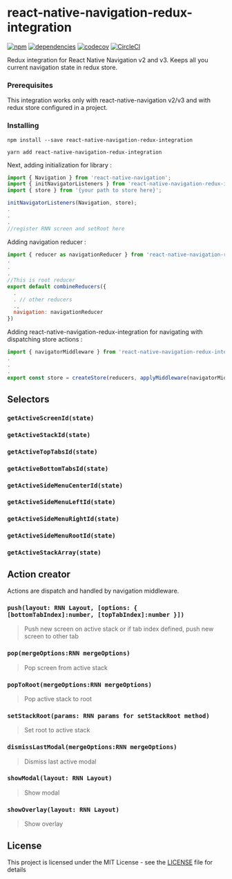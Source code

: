 # react-native-navigation-redux-integration
[![npm](https://img.shields.io/npm/v/react-native-navigation-redux-integration.svg?style=flat)](https://www.npmjs.com/package/react-native-navigation-redux-integration)
[![dependencies](https://david-dm.org/manicantic/react-native-navigation-redux-integration/status.svg)](https://david-dm.org/manicantic/react-native-navigation-redux-integration)
[![codecov](https://codecov.io/gh/manicantic/react-native-navigation-redux-integration/branch/master/graph/badge.svg)](https://codecov.io/gh/manicantic/react-native-navigation-redux-integration)
[![CircleCI](https://circleci.com/gh/manicantic/react-native-navigation-redux-integration.svg?style=svg)](https://circleci.com/gh/manicantic/react-native-navigation-redux-integration)

 Redux integration for React Native Navigation v2 and v3. Keeps all you current navigation state in redux store.


### Prerequisites

This integration works only with react-native-navigation v2/v3 and with redux store configured in a project.

### Installing

```
npm install --save react-native-navigation-redux-integration
```
```
yarn add react-native-navigation-redux-integration
```

Next, adding initialization for library :

```javascript
import { Navigation } from 'react-native-navigation';
import { initNavigatorListeners } from 'react-native-navigation-redux-integration';
import { store } from '{your path to store here}';

initNavigatorListeners(Navigation, store);
.
.
.
//register RNN screen and setRoot here

```

Adding navigation reducer :

```javascript
import { reducer as navigationReducer } from 'react-native-navigation-redux-integration';
.
.
.
//This is root reducer
export default combineReducers({
  .
  . // other reducers
  .,
  navigation: navigationReducer
})


```

Adding react-native-navigation-redux-integration for navigating with dispatching store actions : 

```javascript
import { navigatorMiddleware } from 'react-native-navigation-redux-integration';
.
.
.
export const store = createStore(reducers, applyMiddleware(navigatorMiddleware));


```


## Selectors

### `getActiveScreenId(state)`

### `getActiveStackId(state)`

### `getActiveTopTabsId(state)`

### `getActiveBottomTabsId(state)`

### `getActiveSideMenuCenterId(state)`

### `getActiveSideMenuLeftId(state)`

### `getActiveSideMenuRightId(state)`

### `getActiveSideMenuRootId(state)`

### `getActiveStackArray(state)`



## Action creator

Actions are dispatch and handled by navigation middleware.

### `push(layout: RNN Layout, [options: { [bottomTabIndex]:number, [topTabIndex]:number }])`

> Push new screen on active stack or if tab index defined, push new screen to other tab

### `pop(mergeOptions:RNN mergeOptions)`

> Pop screen from active stack

### `popToRoot(mergeOptions:RNN mergeOptions)`

> Pop active stack to root

### `setStackRoot(params: RNN params for setStackRoot method)`

> Set root to active stack

### `dismissLastModal(mergeOptions:RNN mergeOptions)`

> Dismiss last active modal

### `showModal(layout: RNN Layout)`

> Show modal

### `showOverlay(layout: RNN Layout)`

> Show overlay



## License

This project is licensed under the MIT License - see the [LICENSE](LICENSE) file for details
